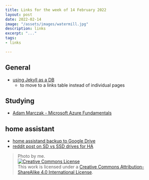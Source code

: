 ```yaml
---
title: Links for the week of 14 February 2022
layout: post
date: 2022-02-14
image: "/assets/images/watermill.jpg"
description: links
excerpt: "..."
tags:
- links

---
```


## General
* [using Jekyll as a DB](https://github.com/rypan/jekyll-db)
  * to move to a links table instead of individual pages 

## Studying 
* [Adam Marczak - Microsoft Azure Fundamentals](https://www.youtube.com/playlist?list=PLGjZwEtPN7j-Q59JYso3L4_yoCjj2syrM)

## home assistant
* [home assistand backup to Google Drive](https://github.com/sabeechen/hassio-google-drive-backup)
* [reddit post on SD vs SSD drives for HA](https://www.reddit.com/r/homeassistant/comments/ltvdnp/sd_versus_usb_flash_drive_versus_ssd_for_home/)

> Photo by me. <br /><a rel="license" href="http://creativecommons.org/licenses/by-sa/4.0/"><img alt="Creative Commons License" style="border-width:0" src="https://i.creativecommons.org/l/by-sa/4.0/88x31.png" /></a><br />This work is licensed under a <a rel="license" href="http://creativecommons.org/licenses/by-sa/4.0/">Creative Commons Attribution-ShareAlike 4.0 International License</a>.